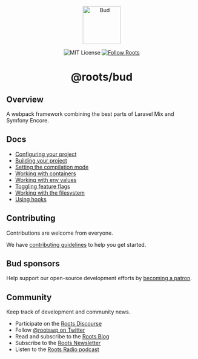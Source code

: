 <p align="center">
  <img alt="Bud" src="https://cdn.roots.io/app/uploads/logo-bud.svg" height="100">
</p>

<p align="center">
  <img alt="MIT License" src="https://img.shields.io/github/license/roots/bud?color=%23525ddc&style=flat-square">
  <a href="https://twitter.com/rootswp">
    <img alt="Follow Roots" src="https://img.shields.io/twitter/follow/rootswp.svg?style=flat-square&color=1da1f2" />
  </a>
</p>

<h1 align="center">
  <strong>@roots/bud</strong>
</h1>

## Overview

A webpack framework combining the best parts of Laravel Mix and Symfony Encore.

## Docs

- [Configuring your project](https://github.com/roots/bud/tree/stable/docs/guide-config.md)
- [Building your project](https://github.com/roots/bud/tree/stable/docs/cli-build.md)
- [Setting the compilation mode](https://github.com/roots/bud/tree/stable/docs/components-mode.md)
- [Working with containers](https://github.com/roots/bud/tree/stable/docs/components-container.md)
- [Working with env values](https://github.com/roots/bud/tree/stable/docs/components-env.md)
- [Toggling feature flags](https://github.com/roots/bud/tree/stable/docs/components-features.md)
- [Working with the filesystem](https://github.com/roots/bud/tree/stable/docs/components-filesystem.md)
- [Using hooks](https://github.com/roots/bud/tree/stable/docs/components-hooks.md)

## Contributing

Contributions are welcome from everyone.

We have [contributing guidelines](https://github.com/roots/guidelines/tree/stable/@ter/CONTRIBUTING.md) to help you get started.

## Bud sponsors

Help support our open-source development efforts by [becoming a patron](https://www.patreon.com/rootsdev).

## Community

Keep track of development and community news.

- Participate on the [Roots Discourse](https://discourse.roots.io/)
- Follow [@rootswp on Twitter](https://twitter.com/rootswp)
- Read and subscribe to the [Roots Blog](https://roots.io/blog/)
- Subscribe to the [Roots Newsletter](https://roots.io/subscribe/)
- Listen to the [Roots Radio podcast](https://roots.io/podcast/)
